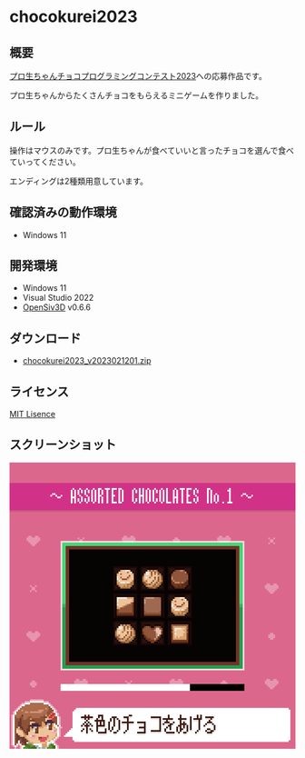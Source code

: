 # chocokurei2023

## 概要

[プロ生ちゃんチョコプログラミングコンテスト2023](https://pronama.jp/2023/02/09/valentine-contest-2023/)への応募作品です。

プロ生ちゃんからたくさんチョコをもらえるミニゲームを作りました。

## ルール

操作はマウスのみです。プロ生ちゃんが食べていいと言ったチョコを選んで食べていってください。

エンディングは2種類用意しています。

## 確認済みの動作環境

- Windows 11

## 開発環境

- Windows 11
- Visual Studio 2022
- [OpenSiv3D](https://github.com/Siv3D/OpenSiv3D) v0.6.6

## ダウンロード

- [chocokurei2023_v2023021201.zip](https://github.com/voidproc/chocokurei2023/releases/download/v2023021201/chocokurei2023_v2023021201.zip)

## ライセンス

[MIT Lisence](./LICENSE)

## スクリーンショット

![screenshot1](./screenshots/01.png)
